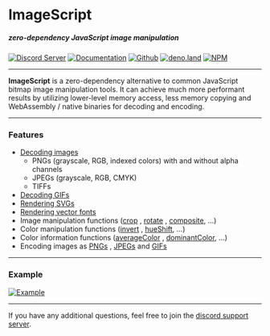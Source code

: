 # ImageScript
##### zero-dependency JavaScript image manipulation
[![Discord Server](https://img.shields.io/discord/691713541262147687.svg?label=Discord&logo=discord&logoColor=ffffff&color=7389D8&labelColor=6A7EC2&style=for-the-badge)](https://discord.gg/8hPrwAH)
[![Documentation](https://img.shields.io/badge/Documentationn-informational?style=for-the-badge)](https://imagescript.dreadful.tech/)
[![Github](https://img.shields.io/badge/Github-Repository-181717?logo=github&style=for-the-badge)](https://github.com/matmen/ImageScript)
[![deno.land](https://shields.io/badge/deno.land-gray?logo=deno&style=for-the-badge)](https://deno.land/x/imagescript@1.2.9)
[![NPM](https://nodei.co/npm/imagescript.png)](https://www.npmjs.com/package/imagescript)

---

**ImageScript** is a zero-dependency alternative to common JavaScript bitmap image manipulation tools. It can achieve
much more performant results by utilizing lower-level memory access, less memory copying and WebAssembly / native
binaries for decoding and encoding.

---

### Features

- [Decoding images](https://imagescript.dreadful.tech/Image.html#.decode)
  - PNGs (grayscale, RGB, indexed colors) with and without alpha channels
  - JPEGs (grayscale, RGB, CMYK)
  - TIFFs
- [Decoding GIFs](https://imagescript.dreadful.tech/GIF.html#.decode)
- [Rendering SVGs](https://imagescript.dreadful.tech/Image.html#.renderSVG)
- [Rendering vector fonts](https://imagescript.dreadful.tech/Image.html#.renderText)
- Image manipulation functions ([crop](https://imagescript.dreadful.tech/Image.html#crop)
  , [rotate](https://imagescript.dreadful.tech/Image.html#rotate)
  , [composite](https://imagescript.dreadful.tech/Image.html#composite), ...)
- Color manipulation functions ([invert](https://imagescript.dreadful.tech/Image.html##invert)
  , [hueShift](https://imagescript.dreadful.tech/Image.html##hueshift), ...)
- Color information functions ([averageColor](https://imagescript.dreadful.tech/Image.html##averagecolor)
  , [dominantColor](https://imagescript.dreadful.tech/Image.html##dominantcolor), ...)
- Encoding images as [PNGs](https://imagescript.dreadful.tech/Image.html##encode)
  , [JPEGs](https://imagescript.dreadful.tech/Image.html##encodejpeg)
  and [GIFs](https://imagescript.dreadful.tech/GIF.html#encode)

---

### Example

[![Example](https://github.com/matmen/ImageScript/raw/master/tests/targets/readme.png)](https://github.com/matmen/ImageScript/blob/master/tests/readme.js)

---

If you have any additional questions, feel free to join the [discord support server](https://discord.gg/8hPrwAH).
